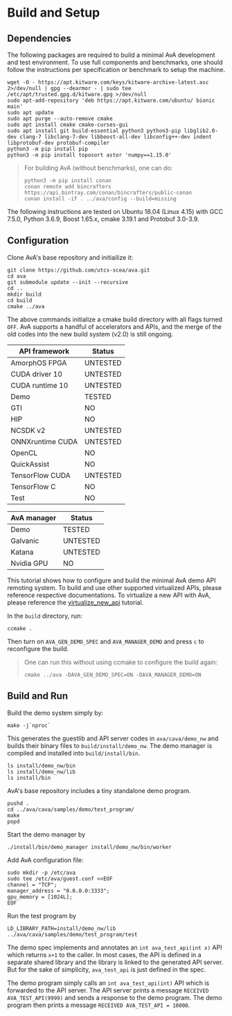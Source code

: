 Build and Setup
===============

## Dependencies

The following packages are required to build a minimal AvA development and
test environment. To use full components and benchmarks, one should follow
the instructions per specification or benchmark to setup the machine.

```shell
wget -O - https://apt.kitware.com/keys/kitware-archive-latest.asc 2>/dev/null | gpg --dearmor - | sudo tee /etc/apt/trusted.gpg.d/kitware.gpg >/dev/null
sudo apt-add-repository 'deb https://apt.kitware.com/ubuntu/ bionic main'
sudo apt update
sudo apt purge --auto-remove cmake
sudo apt install cmake cmake-curses-gui
sudo apt install git build-essential python3 python3-pip libglib2.0-dev clang-7 libclang-7-dev libboost-all-dev libconfig++-dev indent libprotobuf-dev protobuf-compiler
python3 -m pip install pip
python3 -m pip install toposort astor 'numpy==1.15.0'
```

> For building AvA (without benchmarks), one can do:
>
> ```
> python3 -m pip install conan
> conan remote add bincrafters https://api.bintray.com/conan/bincrafters/public-conan
> conan install -if . ../ava/config --build=missing
> ```

The following instructions are tested on Ubuntu 18.04 (Linux 4.15) with
GCC 7.5.0, Python 3.6.9, Boost 1.65.x, cmake 3.19.1 and Protobuf 3.0-3.9.

## Configuration

Clone AvA's base repository and initiailize it:

```shell
git clone https://github.com/utcs-scea/ava.git
cd ava
git submodule update --init --recursive
cd ..
mkdir build
cd build
cmake ../ava
```

The above commands initialize a cmake build directory with all flags turned
`OFF`. AvA supports a handful of accelerators and APIs, and the merge of the
old codes into the new build system (v2.0) is still ongoing.

| API framework    | Status |
| ---------------- | ------ |
| AmorphOS FPGA    | UNTESTED |
| CUDA driver 10   | UNTESTED |
| CUDA runtime 10  | UNTESTED |
| Demo             | TESTED |
| GTI              | NO |
| HIP              | NO |
| NCSDK v2         | UNTESTED |
| ONNXruntime CUDA | UNTESTED |
| OpenCL           | NO |
| QuickAssist      | NO |
| TensorFlow CUDA  | UNTESTED |
| TensorFlow C     | NO |
| Test             | NO |

| AvA manager | Status |
| ----------- | ------ |
| Demo        | TESTED |
| Galvanic    | UNTESTED |
| Katana      | UNTESTED |
| Nvidia GPU  | NO |

This tutorial shows how to configure and build the minimal AvA demo API
remoting system. To build and use other supported virtualized APIs, please
reference respective documentations. To virtualize a new API with AvA, please
reference the [virtualize_new_api](virtualize_new_api.md) tutorial.

In the `build` directory, run:

```shell
ccmake .
```

Then turn on `AVA_GEN_DEMO_SPEC` and `AVA_MANAGER_DEMO` and press `c` to
reconfigure the build.

> One can run this without using ccmake to configure the build again:
>
> ```shell
> cmake ../ava -DAVA_GEN_DEMO_SPEC=ON -DAVA_MANAGER_DEMO=ON
> ```

## Build and Run

Build the demo system simply by:

```shell
make -j`nproc`
```

This generates the guestlib and API server codes in `ava/cava/demo_nw` and
builds their binary files to `build/install/demo_nw`. The demo manager is
compiled and installed into `build/install/bin`.

```shell
ls install/demo_nw/bin
ls install/demo_nw/lib
ls install/bin
```

AvA's base repository includes a tiny standalone demo program.

```shell
pushd .
cd ../ava/cava/samples/demo/test_program/
make
popd
```

Start the demo manager by

```shell
./install/bin/demo_manager install/demo_nw/bin/worker
```

Add AvA configuration file:
```
sudo mkdir -p /etc/ava
sudo tee /etc/ava/guest.conf <<EOF
channel = "TCP";
manager_address = "0.0.0.0:3333";
gpu_memory = [1024L];
EOF
```

Run the test program by

```shell
LD_LIBRARY_PATH=install/demo_nw/lib ../ava/cava/samples/demo/test_program/test
```

The demo spec implements and annotates an `int ava_test_api(int x)` API which
returns `x+1` to the caller. In most cases, the API is defined in a separate
shared library and the library is linked to the generated API server. But for
the sake of simplicity, `ava_test_api` is just defined in the spec.

The demo program simply calls an `int ava_test_api(int)` API which is forwarded
to the API server. The API server prints a message `RECEIVED AVA_TEST_API(9999)`
and sends a response to the demo program. The demo program then prints a message
`RECEIVED AVA_TEST_API = 10000`.
